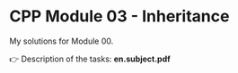 # CPP Module 03 - Inheritance

My solutions for Module 00.

👉 Description of the tasks: <b>en.subject.pdf</b>
